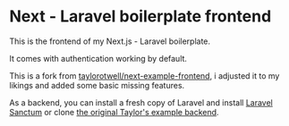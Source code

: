 # Next - Laravel boilerplate frontend

This is the frontend of my Next.js - Laravel boilerplate.

It comes with authentication working by default.

This is a fork from [taylorotwell/next-example-frontend](https://github.com/taylorotwell/next-example-frontend), i adjusted it to my likings and added some basic missing features.

As a backend, you can install a fresh copy of Laravel and install [Laravel Sanctum](https://laravel.com/docs/8.x/sanctum) or clone [the original Taylor's example backend](https://github.com/taylorotwell/next-example-backend).
